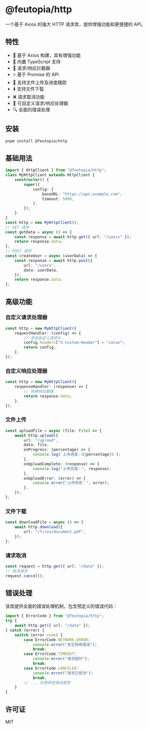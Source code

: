 # @feutopia/http

一个基于 Axios 的强大 HTTP 请求库，提供增强功能和更便捷的 API。

## 特性

- 🚀 基于 Axios 构建，具有增强功能
- 🎯 内置 TypeScript 支持
- 🔄 请求/响应拦截器
- ⚡ 基于 Promise 的 API
- 📁 支持文件上传及进度跟踪
- ⬇️ 支持文件下载
- ❌ 请求取消功能
- 🎨 可自定义请求/响应处理器
- 🔍 全面的错误处理

## 安装

```bash
pnpm install @feutopia/http
```

## 基础用法

```ts
import { HttpClient } from "@feutopia/http";
class MyHttpClient extends HttpClient {
	constructor() {
		super({
			config: {
				baseURL: "https://api.example.com",
				timeout: 5000,
			},
		});
	}
}
const http = new MyHttpClient();
// GET 请求
const getData = async () => {
	const response = await http.get({ url: "/users" });
	return response.data;
};
// POST 请求
const createUser = async (userData) => {
	const response = await http.post({
		url: "/users",
		data: userData,
	});
	return response.data;
};
```

## 高级功能

### 自定义请求处理器

```ts
const http = new MyHttpClient({
	requestHandler: (config) => {
		// 添加自定义请求头
		config.headers["X-Custom-Header"] = "value";
		return config;
	},
});
```

### 自定义响应处理器

```ts
const http = new MyHttpClient({
	responseHandler: (response) => {
		// 转换响应数据
		return response.data;
	},
});
```

### 文件上传

```ts
const uploadFile = async (file: File) => {
	await http.upload({
		url: "/upload",
		data: file,
		onProgress: (percentage) => {
			console.log(`上传进度：${percentage}%`);
		},
		onUploadComplete: (response) => {
			console.log("上传完成：", response);
		},
		onUploadError: (error) => {
			console.error("上传失败：", error);
		},
	});
};
```

### 文件下载

```ts
const downloadFile = async () => {
	await http.download({
		url: "/files/document.pdf",
	});
};
```

### 请求取消

```ts
const request = http.get({ url: "/data" });
// 取消请求
request.cancel();
```

## 错误处理

该库提供全面的错误处理机制，包含预定义的错误代码：

```ts
import { ErrorCode } from "@feutopia/http";
try {
	await http.get({ url: "/data" });
} catch (error) {
	switch (error.code) {
		case ErrorCode.NETWORK_ERROR:
			console.error("发生网络错误");
			break;
		case ErrorCode.TIMEOUT:
			console.error("请求超时");
			break;
		case ErrorCode.CANCELED:
			console.error("请求已取消");
			break;
		// ... 处理其他错误类型
	}
}
```

## 许可证

MIT
